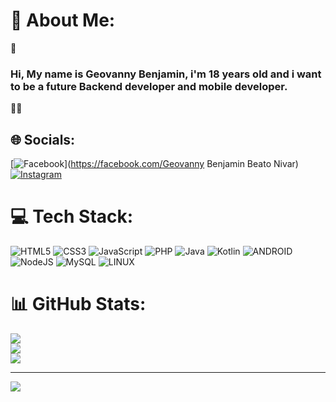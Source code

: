 # 💫 About Me:
🔭 <h3><bold>Hi, My name is Geovanny Benjamin, i'm 18 years old and i want to be a future Backend developer and mobile developer.</bold></h3> 👨‍💻


## 🌐 Socials:
[![Facebook](https://img.shields.io/badge/Facebook-%231877F2.svg?logo=Facebook&logoColor=white)](https://facebook.com/Geovanny Benjamin Beato Nivar) [![Instagram](https://img.shields.io/badge/Instagram-%23E4405F.svg?logo=Instagram&logoColor=white)](https://instagram.com/geovannybenjamin_12) 

# 💻 Tech Stack:
![HTML5](https://img.shields.io/badge/html5-%23E34F26.svg?style=for-the-badge&logo=html5&logoColor=white) ![CSS3](https://img.shields.io/badge/css3-%231572B6.svg?style=for-the-badge&logo=css3&logoColor=white) ![JavaScript](https://img.shields.io/badge/javascript-%23323330.svg?style=for-the-badge&logo=javascript&logoColor=%23F7DF1E) ![PHP](https://img.shields.io/badge/php-%23777BB4.svg?style=for-the-badge&logo=php&logoColor=white) ![Java](https://img.shields.io/badge/java-%23ED8B00.svg?style=for-the-badge&logo=java&logoColor=white) ![Kotlin](https://img.shields.io/badge/kotlin-%230095D5.svg?style=for-the-badge&logo=kotlin&logoColor=white) ![ANDROID](https://img.shields.io/badge/android-%2320232a.svg?style=for-the-badge&logo=android&logoColor=%a4c639) ![NodeJS](https://img.shields.io/badge/node.js-6DA55F?style=for-the-badge&logo=node.js&logoColor=white) ![MySQL](https://img.shields.io/badge/mysql-%2300f.svg?style=for-the-badge&logo=mysql&logoColor=white) ![LINUX](https://img.shields.io/badge/Linux-FCC624?style=for-the-badge&logo=linux&logoColor=black)
# 📊 GitHub Stats:
![](https://github-readme-stats.vercel.app/api?username=Benjamin-555&theme=dark&hide_border=true&include_all_commits=false&count_private=false)<br/>
![](https://github-readme-streak-stats.herokuapp.com/?user=Benjamin-555&theme=dark&hide_border=true)<br/>
![](https://github-readme-stats.vercel.app/api/top-langs/?username=Benjamin-555&theme=dark&hide_border=true&include_all_commits=false&count_private=false&layout=compact)

---
[![](https://visitcount.itsvg.in/api?id=Benjamin-555&icon=0&color=0)](https://visitcount.itsvg.in)

<!-- Proudly created with GPRM ( https://gprm.itsvg.in ) -->
